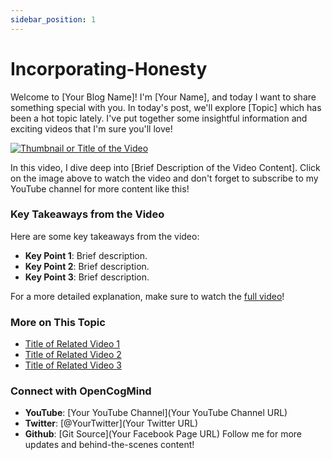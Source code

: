 ```yaml
---
sidebar_position: 1
---
```




# Incorporating-Honesty

Welcome to [Your Blog Name]! I'm [Your Name], and today I want to share something special with you.
In today's post, we'll explore [Topic] which has been a hot topic lately. I've put together some insightful information and exciting videos that I'm sure you'll love!

[![Thumbnail or Title of the Video](https://img.youtube.com/vi/VGtOPcd33ks/0.jpg)](https://www.youtube.com/watch?v=VGtOPcd33ks)

In this video, I dive deep into [Brief Description of the Video Content]. 
Click on the image above to watch the video and don't forget to subscribe to my YouTube channel for more content like this!

### Key Takeaways from the Video
Here are some key takeaways from the video:
- **Key Point 1**: Brief description.
- **Key Point 2**: Brief description.
- **Key Point 3**: Brief description.

For a more detailed explanation, make sure to watch the [full video](https://www.youtube.com/watch?v=VGtOPcd33ks)!
### More on This Topic
- [Title of Related Video 1](https://www.youtube.com/watch?v=VGtOPcd33ks)
- [Title of Related Video 2](https://www.youtube.com/watch?v=VGtOPcd33ks)
- [Title of Related Video 3](https://www.youtube.com/watch?v=VGtOPcd33ks)


###  Connect with OpenCogMind
- **YouTube**: [Your YouTube Channel](Your YouTube Channel URL)
- **Twitter**: [@YourTwitter](Your Twitter URL)
- **Github**: [Git Source](Your Facebook Page URL)
Follow me for more updates and behind-the-scenes content!


